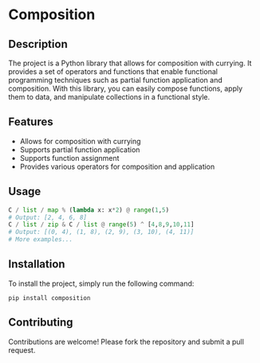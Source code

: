 # Composition

## Description
The project is a Python library that allows for composition with currying. It provides a set of operators and functions that enable functional programming techniques such as partial function application and composition. With this library, you can easily compose functions, apply them to data, and manipulate collections in a functional style.
## Features
- Allows for composition with currying
- Supports partial function application
- Supports function assignment
- Provides various operators for composition and application
## Usage
```python
C / list / map % (lambda x: x*2) @ range(1,5)
# Output: [2, 4, 6, 8]
C / list / zip & C / list @ range(5) ^ [4,8,9,10,11]
# Output: [(0, 4), (1, 8), (2, 9), (3, 10), (4, 11)]
# More examples...
```
## Installation
To install the project, simply run the following command:
```
pip install composition 
```
## Contributing
Contributions are welcome! Please fork the repository and submit a pull request.
